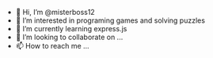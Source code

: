 - 👋 Hi, I’m @misterboss12
- 👀 I’m interested in programing games and solving puzzles
- 🌱 I’m currently learning express.js
- 💞️ I’m looking to collaborate on ...
- 📫 How to reach me ...

<!---
misterboss12/misterboss12 is a ✨ special ✨ repository because its `README.md` (this file) appears on your GitHub profile.
You can click the Preview link to take a look at your changes.
--->
